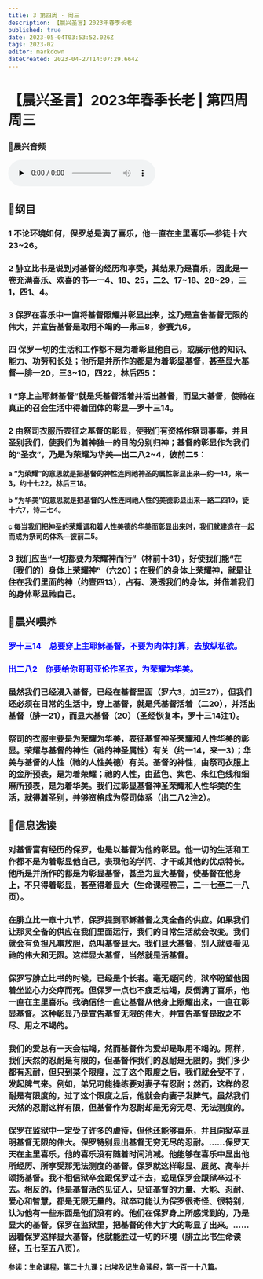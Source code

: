 ```yaml
---
title: 3 第四周 · 周三
description: 【晨兴圣言】2023年春季长老
published: true
date: 2023-05-04T03:53:52.026Z
tags: 2023-02
editor: markdown
dateCreated: 2023-04-27T14:07:29.664Z
---
```


# 【晨兴圣言】2023年春季长老 | 第四周周三
### 🎵晨兴音频
<audio id="audio" controls="" preload="none">
      <source id="mp3" src="/2023-02/week4/week4day3.mp3">
</audio>

<!-- Google tag (gtag.js) -->
<script async src="https://www.googletagmanager.com/gtag/js?id=G-1P8709Z16T"></script>
<script>
  window.dataLayer = window.dataLayer || [];
  function gtag(){dataLayer.push(arguments);}
  gtag('js', new Date());

  gtag('config', 'G-1P8709Z16T');
</script>
## 📙纲目

### 1	不论环境如何，保罗总是满了喜乐，他一直在主里喜乐—参徒十六23~26。

### 2	腓立比书是说到对基督的经历和享受，其结果乃是喜乐，因此是一卷充满喜乐、欢喜的书—一4、18、25，二2、17~18、28~29，三1，四1、4。

### 3	保罗在喜乐中一直将基督照耀并彰显出来，这乃是宣告基督无限的伟大，并宣告基督是取用不竭的—弗三8，参赛九6。

### 四	保罗一切的生活和工作都不是为着彰显他自己，或展示他的知识、能力、功劳和长处；他所是并所作的都是为着彰显基督，甚至显大基督—腓一20，三3~10，四22，林后四5：

### 1	“穿上主耶稣基督”就是凭基督活着并活出基督，而显大基督，使祂在真正的召会生活中得着团体的彰显—罗十三14。

### 2	由祭司衣服所表征之基督的彰显，使我们有资格作祭司事奉，并且圣别我们，使我们为着神独一的目的分别归神；基督的彰显作为我们的“圣衣”，乃是为荣耀为华美—出二八2~4，彼前二5：

**a	“为荣耀”的意思就是把基督的神性连同祂神圣的属性彰显出来—约一14，来一3，约十七22，林后三18。**

**b	“为华美”的意思就是把基督的人性连同祂人性的美德彰显出来—路二四19，徒十六7，诗二七4。**

**c	每当我们把神圣的荣耀调和着人性美德的华美而彰显出来时，我们就建造在一起而成为祭司的体系—彼前二5。**

### 3	我们应当“一切都要为荣耀神而行”（林前十31），好使我们能“在〔我们的〕身体上荣耀神”（六20）；在我们的身体上荣耀神，就是让住在我们里面的神（约壹四13），占有、浸透我们的身体，并借着我们的身体彰显祂自己。

## 📙晨兴喂养

### <font color=blue> **罗十三14&emsp;总要穿上主耶稣基督，不要为肉体打算，去放纵私欲。**</font>

### <font color=blue> **出二八2&emsp;你要给你哥哥亚伦作圣衣，为荣耀为华美。**</font>

### 虽然我们已经浸入基督，已经在基督里面（罗六3，加三27），但我们还必须在日常的生活中，穿上基督，就是凭基督活着（二20），并活出基督（腓一21），而显大基督（20）（圣经恢复本，罗十三14注1）。

### 祭司的衣服主要是为荣耀为华美，表征基督神圣荣耀和人性华美的彰显。荣耀与基督的神性（祂的神圣属性）有关（约一14，来一3）；华美与基督的人性（祂的人性美德）有关。基督的神性，由祭司衣服上的金所预表，是为着荣耀；祂的人性，由蓝色、紫色、朱红色线和细麻所预表，是为着华美。我们过彰显基督神圣荣耀和人性华美的生活，就得着圣别，并够资格成为祭司体系（出二八2注2）。

## 📙信息选读

### 对基督富有经历的保罗，也是以基督为他的彰显。他一切的生活和工作都不是为着彰显他自己，表现他的学问、才干或其他的优点特长。他所是并所作的都是为彰显基督，甚至为显大基督，使基督在他身上，不只得着彰显，甚至得着显大（生命课程卷三，二一七至二一八页）。

### 在腓立比一章十九节，保罗提到耶稣基督之灵全备的供应。如果我们让那灵全备的供应在我们里面运行，我们的日常生活就会改变。我们就会有负担凡事放胆，总叫基督显大。我们显大基督，别人就要看见祂的伟大和无限。这样显大基督，当然就是活基督。

### 保罗写腓立比书的时候，已经是个长者。毫无疑问的，狱卒盼望他因着坐监心力交瘁而死。但保罗一点也不疲乏枯竭，反倒满了喜乐，他一直在主里喜乐。我确信他一直让基督从他身上照耀出来，一直在彰显基督。这种彰显乃是宣告基督无限的伟大，并宣告基督是取之不尽、用之不竭的。

### 我们的爱总有一天会枯竭，然而基督作为爱却是取用不竭的。照样，我们天然的忍耐是有限的，但基督作我们的忍耐是无限的。我们多少都有忍耐，但只到某个限度，过了这个限度之后，我们就会受不了，发起脾气来。例如，弟兄可能操练要对妻子有忍耐；然而，这样的忍耐是有限度的，过了这个限度之后，他就会向妻子发脾气。虽然我们天然的忍耐这样有限，但基督作为忍耐却是无穷无尽、无法测度的。

### 保罗在监狱中一定受了许多的虐待，但他还能够喜乐，并且向狱卒显明基督无限的伟大。保罗特别显出基督无穷无尽的忍耐。……保罗天天在主里喜乐，他的喜乐没有随着时间消减。他能够在喜乐中显出他所经历、所享受那无法测度的基督。保罗就这样彰显、展览、高举并颂扬基督。我不相信狱卒会跟保罗过不去，或是保罗会跟狱卒过不去。相反的，他是基督活的见证人，见证基督的力量、大能、忍耐、爱心和智慧，都是无限无量的。狱卒可能认为保罗很奇怪、很特别，认为他有一些东西是他们没有的。他们在保罗身上所感觉到的，乃是显大的基督。保罗在监狱里，把基督的伟大扩大的彰显了出来。……因着保罗这样显大基督，他就能胜过一切的环境（腓立比书生命读经，五七至五八页）。

**参读：生命课程，第二十九课；出埃及记生命读经，第一百一十八篇。**